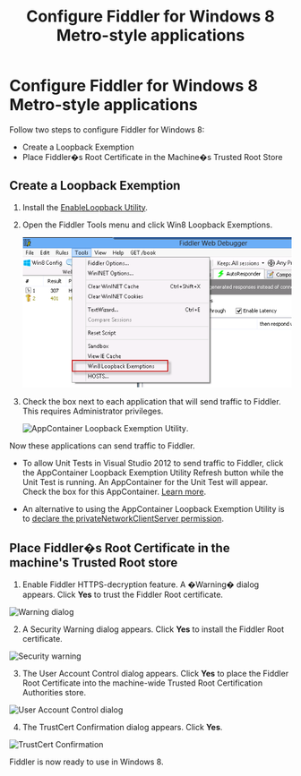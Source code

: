 ﻿---
title: Configure Fiddler for Windows 8 Metro-style applications
slug: Windows8Config
tags: Configuration, Windows 8, Certificate, Metro, Loopback
publish: true
---

<!-- http://fiddler2.com/Fiddler/help/AndroidNexus7.asp -->

Configure Fiddler for Windows 8 Metro-style applications
========================================================

Follow two steps to configure Fiddler for Windows 8:

+ Create a Loopback Exemption
+ Place Fiddler�s Root Certificate in the Machine�s Trusted Root Store

Create a Loopback Exemption
---------------------------

1.	Install the [EnableLoopback Utility][1].
2.	Open the Fiddler Tools menu and click Win8 Loopback Exemptions. 

      ![Fiddler Tools menu][2]



3.    Check the box next to each application that will send traffic to Fiddler.  This requires Administrator privileges.

      ![AppContainer Loopback Exemption Utility][3].

Now these applications can send traffic to Fiddler.

* To allow Unit Tests in Visual Studio 2012 to send traffic to Fiddler, click the AppContainer Loopback Exemption Utility Refresh button while the Unit Test is running. An AppContainer for the Unit Test will appear. Check the box for this AppContainer. [Learn more][4].  

* An alternative to using the AppContainer Loopback Exemption Utility is to [declare the privateNetworkClientServer permission][5].

Place Fiddler�s Root Certificate in the machine's Trusted Root store
--------------------------------------------------------------------

1.	Enable Fiddler HTTPS-decryption feature. A �Warning� dialog appears. Click **Yes** to trust the Fiddler Root certificate.

 ![Warning dialog][6]

2.	A Security Warning dialog appears. Click **Yes** to install the Fiddler Root certificate.

 ![Security warning][7]

3.	The User Account Control dialog appears. Click **Yes** to place the Fiddler Root Certificate into the machine-wide Trusted Root Certification Authorities store.

 ![User Account Control dialog][8]

4.	The TrustCert Confirmation dialog appears. Click **Yes**.

 ![TrustCert Confirmation][9]

Fiddler is now ready to use in Windows 8.

[1]: https://www.fiddler2.com/dl/EnableLoopbackUtility.exe
[2]: ../images/ModelDoc/ToolsMenuLoopbackExemptions.png "Fiddler Tools menu"
[3]: ../images/img2.jpg "AppContainer Loopback Exemption Utility"
[4]: http://stackoverflow.com/questions/13360309/using-fiddler-with-windows-store-unit-test
[5]: http://msdn.microsoft.com/en-us/library/windows/apps/br211380
[6]: /images/img3.jpg "Trust Fiddler Root certificate warning dialog" 
[7]: /path/img4.jpg "Install Fiddler Root certificate security warning dialog"
[8]: /path/img5.jpg "User Account Control dialog"
[9]: /path/img6.jpg "TrustCert Confirmation dialog"
